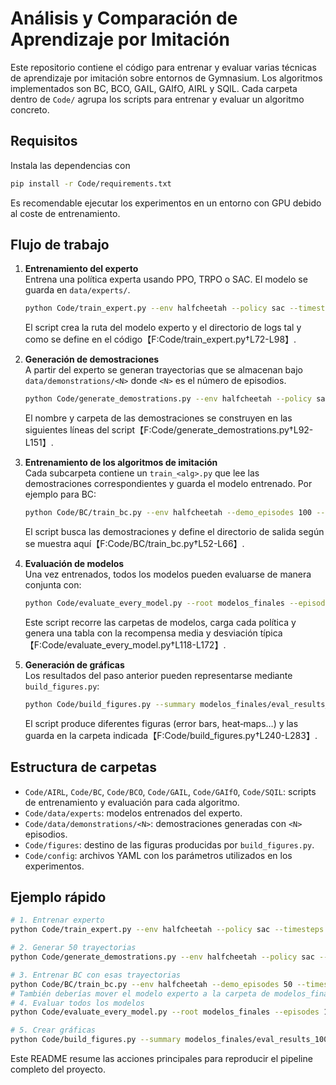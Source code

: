 # Análisis y Comparación de Aprendizaje por Imitación

Este repositorio contiene el código para entrenar y evaluar varias técnicas de aprendizaje por imitación sobre entornos de Gymnasium. Los algoritmos implementados son BC, BCO, GAIL, GAIfO, AIRL y SQIL. Cada carpeta dentro de `Code/` agrupa los scripts para entrenar y evaluar un algoritmo concreto.

## Requisitos

Instala las dependencias con

```bash
pip install -r Code/requirements.txt
```

Es recomendable ejecutar los experimentos en un entorno con GPU debido al coste de entrenamiento.

## Flujo de trabajo

1. **Entrenamiento del experto**  
   Entrena una política experta usando PPO, TRPO o SAC. El modelo se guarda en `data/experts/`.
   ```bash
   python Code/train_expert.py --env halfcheetah --policy sac --timesteps 2000000
   ```
   El script crea la ruta del modelo experto y el directorio de logs tal y como se define en el código【F:Code/train_expert.py†L72-L98】.

2. **Generación de demostraciones**  
   A partir del experto se generan trayectorias que se almacenan bajo `data/demonstrations/<N>` donde `<N>` es el número de episodios.
   ```bash
   python Code/generate_demostrations.py --env halfcheetah --policy sac --timesteps 2000000 --num_episodes 100
   ```
   El nombre y carpeta de las demostraciones se construyen en las siguientes líneas del script【F:Code/generate_demostrations.py†L92-L151】.

3. **Entrenamiento de los algoritmos de imitación**  
   Cada subcarpeta contiene un `train_<alg>.py` que lee las demostraciones correspondientes y guarda el modelo entrenado. Por ejemplo para BC:
   ```bash
   python Code/BC/train_bc.py --env halfcheetah --demo_episodes 100 --timesteps 2000000
   ```
   El script busca las demostraciones y define el directorio de salida según se muestra aquí【F:Code/BC/train_bc.py†L52-L66】.

4. **Evaluación de modelos**  
   Una vez entrenados, todos los modelos pueden evaluarse de manera conjunta con:
   ```bash
   python Code/evaluate_every_model.py --root modelos_finales --episodes 100
   ```
   Este script recorre las carpetas de modelos, carga cada política y genera una tabla con la recompensa media y desviación típica【F:Code/evaluate_every_model.py†L118-L172】.

5. **Generación de gráficas**  
   Los resultados del paso anterior pueden representarse mediante `build_figures.py`:
   ```bash
   python Code/build_figures.py --summary modelos_finales/eval_results_100eps.xlsx
   ```
   El script produce diferentes figuras (error bars, heat‑maps…) y las guarda en la carpeta indicada【F:Code/build_figures.py†L240-L283】.

## Estructura de carpetas

- `Code/AIRL`, `Code/BC`, `Code/BCO`, `Code/GAIL`, `Code/GAIfO`, `Code/SQIL`: scripts de entrenamiento y evaluación para cada algoritmo.
- `Code/data/experts`: modelos entrenados del experto.
- `Code/data/demonstrations/<N>`: demostraciones generadas con `<N>` episodios.
- `Code/figures`: destino de las figuras producidas por `build_figures.py`.
- `Code/config`: archivos YAML con los parámetros utilizados en los experimentos.

## Ejemplo rápido

```bash
# 1. Entrenar experto
python Code/train_expert.py --env halfcheetah --policy sac --timesteps 2000000

# 2. Generar 50 trayectorias
python Code/generate_demostrations.py --env halfcheetah --policy sac --timesteps 2000000 --num_episodes 50

# 3. Entrenar BC con esas trayectorias
python Code/BC/train_bc.py --env halfcheetah --demo_episodes 50 --timesteps 2000000
# También deberías mover el modelo experto a la carpeta de modelos_finales antes de evaluar
# 4. Evaluar todos los modelos
python Code/evaluate_every_model.py --root modelos_finales --episodes 100

# 5. Crear gráficas
python Code/build_figures.py --summary modelos_finales/eval_results_100eps.xlsx
```

Este README resume las acciones principales para reproducir el pipeline completo del proyecto.
